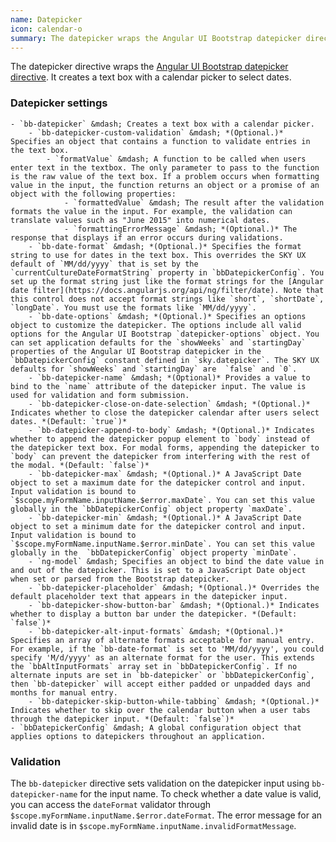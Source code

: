 ```yaml
---
name: Datepicker
icon: calendar-o
summary: The datepicker wraps the Angular UI Bootstrap datepicker directive to create a text box with a calendar to select dates.
---
```


The datepicker directive wraps the [Angular UI Bootstrap datepicker directive](https://angular-ui.github.io/bootstrap/#/datepicker). It creates a text box with a calendar picker to select dates.

### Datepicker settings
    - `bb-datepicker` &mdash; Creates a text box with a calendar picker.
        - `bb-datepicker-custom-validation` &mdash; *(Optional.)* Specifies an object that contains a function to validate entries in the text box.
            - `formatValue` &mdash; A function to be called when users enter text in the textbox. The only parameter to pass to the function is the raw value of the text box. If a problem occurs when formatting value in the input, the function returns an object or a promise of an object with the following properties:
                - `formattedValue` &mdash; The result after the validation formats the value in the input. For example, the validation can translate values such as "June 2015" into numerical dates.
                - `formattingErrorMessage` &mdash; *(Optional.)* The response that displays if an error occurs during validations.
        - `bb-date-format` &mdash; *(Optional.)* Specifies the format string to use for dates in the text box. This overrides the SKY UX default of `MM/dd/yyyy` that is set by the `currentCultureDateFormatString` property in `bbDatepickerConfig`. You set up the format string just like the format strings for the [Angular date filter](https://docs.angularjs.org/api/ng/filter/date). Note that this control does not accept format strings like `short`, `shortDate`, `longDate`. You must use the formats like `MM/dd/yyyy`.
        - `bb-date-options` &mdash; *(Optional.)* Specifies an options object to customize the datepicker. The options include all valid options for the Angular UI Bootstrap `datepicker-options` object. You can set application defaults for the `showWeeks` and `startingDay` properties of the Angular UI Bootstrap datepicker in the `bbDatepickerConfig` constant defined in `sky.datepicker`. The SKY UX defaults for `showWeeks` and `startingDay` are  `false` and `0`.
        - `bb-datepicker-name` &mdash; *(Optional)* Provides a value to bind to the `name` attribute of the datepicker input. The value is used for validation and form submission.
        - `bb-datepicker-close-on-date-selection` &mdash; *(Optional.)* Indicates whether to close the datepicker calendar after users select dates. *(Default: `true`)*
        - `bb-datepicker-append-to-body` &mdash; *(Optional.)* Indicates whether to append the datepicker popup element to `body` instead of the datepicker text box. For modal forms, appending the datepicker to `body` can prevent the datepicker from interfering with the rest of the modal. *(Default: `false`)*
        - `bb-datepicker-max` &mdash; *(Optional.)* A JavaScript Date object to set a maximum date for the datepicker control and input. Input validation is bound to `$scope.myFormName.inputName.$error.maxDate`. You can set this value globally in the `bbDatepickerConfig` object property `maxDate`.
        - `bb-datepicker-min` &mdash; *(Optional.)* A JavaScript Date object to set a minimum date for the datepicker control and input. Input validation is bound to `$scope.myFormName.inputName.$error.minDate`. You can set this value globally in the  `bbDatepickerConfig` object property `minDate`.
        - `ng-model` &mdash; Specifies an object to bind the date value in and out of the datepicker. This is set to a JavaScript Date object when set or parsed from the Bootstrap datepicker.
        - `bb-datepicker-placeholder` &mdash; *(Optional.)* Overrides the default placeholder text that appears in the datepicker input.
        - `bb-datepicker-show-button-bar` &mdash; *(Optional.)* Indicates whether to display a button bar under the datepicker. *(Default: `false`)*
        - `bb-datepicker-alt-input-formats` &mdash; *(Optional.)* Specifies an array of alternate formats acceptable for manual entry. For example, if the `bb-date-format` is set to 'MM/dd/yyyy', you could specify 'M/d/yyyy' as an alternate format for the user. This extends the `bbAltInputFormats` array set in `bbDatepickerConfig`. If no alternate inputs are set in `bb-datepicker` or `bbDatepickerConfig`, then `bb-datepicker` will accept either padded or unpadded days and months for manual entry.
		- `bb-datepicker-skip-button-while-tabbing` &mdash; *(Optional.)* Indicates whether to skip over the calendar button when a user tabs through the datepicker input. *(Default: `false`)*
    - `bbDatepickerConfig` &mdash; A global configuration object that applies options to datepickers throughout an application.

### Validation
The `bb-datepicker` directive sets validation on the datepicker input using `bb-datepicker-name` for the input name. To check whether a date value is valid, you can access the `dateFormat` validator through `$scope.myFormName.inputName.$error.dateFormat`. The error message for an invalid date is in `$scope.myFormName.inputName.invalidFormatMessage`.
